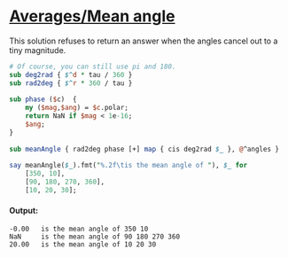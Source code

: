 [1]: http://rosettacode.org/wiki/Averages/Mean_angle

# [Averages/Mean angle][1]

This solution refuses to return an answer when the angles cancel out to a tiny magnitude.

```perl
# Of course, you can still use pi and 180.
sub deg2rad { $^d * tau / 360 }
sub rad2deg { $^r * 360 / tau }
 
sub phase ($c)  {
    my ($mag,$ang) = $c.polar;
    return NaN if $mag < 1e-16;
    $ang;
}
 
sub meanAngle { rad2deg phase [+] map { cis deg2rad $_ }, @^angles }
 
say meanAngle($_).fmt("%.2f\tis the mean angle of "), $_ for
    [350, 10],
    [90, 180, 270, 360],
    [10, 20, 30];
```

#### Output:
```
-0.00   is the mean angle of 350 10
NaN     is the mean angle of 90 180 270 360
20.00   is the mean angle of 10 20 30
```